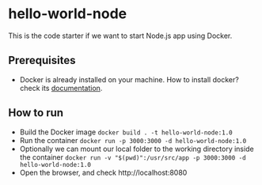 # hello-world-node
This is the code starter if we want to start Node.js app using Docker.

## Prerequisites
- Docker is already installed on your machine. How to install docker? check its [documentation](https://docs.docker.com/engine/install/).

## How to run
- Build the Docker image `docker build . -t hello-world-node:1.0`
- Run the container `docker run -p 3000:3000 -d hello-world-node:1.0`
- Optionally we can mount our local folder to the working directory inside the container `docker run -v "$(pwd)":/usr/src/app -p 3000:3000 -d hello-world-node:1.0`
- Open the browser, and check http://localhost:8080
